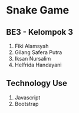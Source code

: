 # Snake Game

## BE3 - Kelompok 3
1. Fiki Alamsyah
2. Gilang Safera Putra
3. Iksan Nursalim
4. Helfrida Handayani

## Technology Use 
1. Javascript
2. Bootstrap